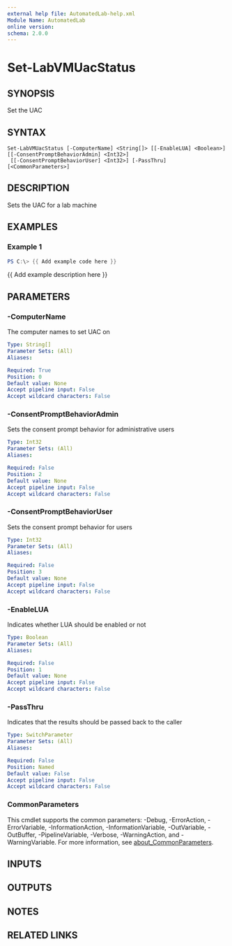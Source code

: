 ```yaml
---
external help file: AutomatedLab-help.xml
Module Name: AutomatedLab
online version:
schema: 2.0.0
---
```


# Set-LabVMUacStatus

## SYNOPSIS
Set the UAC

## SYNTAX

```
Set-LabVMUacStatus [-ComputerName] <String[]> [[-EnableLUA] <Boolean>] [[-ConsentPromptBehaviorAdmin] <Int32>]
 [[-ConsentPromptBehaviorUser] <Int32>] [-PassThru] [<CommonParameters>]
```

## DESCRIPTION
Sets the UAC for a lab machine

## EXAMPLES

### Example 1
```powershell
PS C:\> {{ Add example code here }}
```

{{ Add example description here }}

## PARAMETERS

### -ComputerName
The computer names to set UAC on

```yaml
Type: String[]
Parameter Sets: (All)
Aliases:

Required: True
Position: 0
Default value: None
Accept pipeline input: False
Accept wildcard characters: False
```

### -ConsentPromptBehaviorAdmin
Sets the consent prompt behavior for administrative users

```yaml
Type: Int32
Parameter Sets: (All)
Aliases:

Required: False
Position: 2
Default value: None
Accept pipeline input: False
Accept wildcard characters: False
```

### -ConsentPromptBehaviorUser
Sets the consent prompt behavior for users

```yaml
Type: Int32
Parameter Sets: (All)
Aliases:

Required: False
Position: 3
Default value: None
Accept pipeline input: False
Accept wildcard characters: False
```

### -EnableLUA
Indicates whether LUA should be enabled or not

```yaml
Type: Boolean
Parameter Sets: (All)
Aliases:

Required: False
Position: 1
Default value: None
Accept pipeline input: False
Accept wildcard characters: False
```

### -PassThru
Indicates that the results should be passed back to the caller

```yaml
Type: SwitchParameter
Parameter Sets: (All)
Aliases:

Required: False
Position: Named
Default value: False
Accept pipeline input: False
Accept wildcard characters: False
```

### CommonParameters
This cmdlet supports the common parameters: -Debug, -ErrorAction, -ErrorVariable, -InformationAction, -InformationVariable, -OutVariable, -OutBuffer, -PipelineVariable, -Verbose, -WarningAction, and -WarningVariable. For more information, see [about_CommonParameters](http://go.microsoft.com/fwlink/?LinkID=113216).

## INPUTS

## OUTPUTS

## NOTES

## RELATED LINKS
